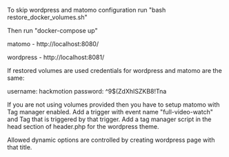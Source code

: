 To skip wordpress and matomo configuration run "bash restore_docker_volumes.sh"

Then run "docker-compose up"


matomo - http://localhost:8080/

wordpress - http://localhost:8081/


If restored volumes are used credentials for wordpress and matomo are the same:

username: hackmotion
password: ^9$(ZdXhISZKB8!Tna

If you are not using volumes provided then you have to setup matomo with Tag manager enabled.
Add a trigger with event name "full-video-watch" and Tag that is triggered by that trigger.
Add a tag manager script in the head section of header.php for the wordpress theme.

Allowed dynamic options are controlled by creating wordpress page with that title.
